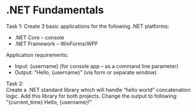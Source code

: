 # .NET Fundamentals


Task 1:
Create 3 basic applications for the following .NET platforms:
- .NET Core – console
- .NET Framework – WinForms/WPF


Application requirements:
- Input: {username} (for console app – as a command line parameter)
- Output: “Hello, {username}” (via form or separate window) 


Task 2:  
Create a .NET standard library which will handle “hello world” concatenation logic. Add this library for both projects. Change the output to following: “{current_time} Hello, {username}!”
